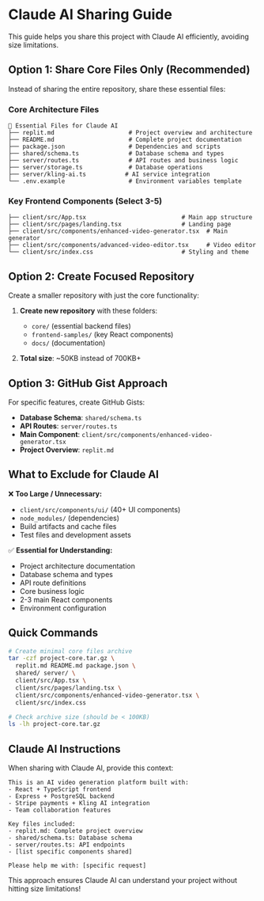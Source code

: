 # Claude AI Sharing Guide

This guide helps you share this project with Claude AI efficiently, avoiding size limitations.

## Option 1: Share Core Files Only (Recommended)

Instead of sharing the entire repository, share these essential files:

### Core Architecture Files
```
📁 Essential Files for Claude AI
├── replit.md                     # Project overview and architecture
├── README.md                     # Complete project documentation
├── package.json                  # Dependencies and scripts
├── shared/schema.ts              # Database schema and types
├── server/routes.ts              # API routes and business logic
├── server/storage.ts             # Database operations
├── server/kling-ai.ts           # AI service integration
└── .env.example                  # Environment variables template
```

### Key Frontend Components (Select 3-5)
```
├── client/src/App.tsx                           # Main app structure
├── client/src/pages/landing.tsx                 # Landing page
├── client/src/components/enhanced-video-generator.tsx  # Main generator
├── client/src/components/advanced-video-editor.tsx     # Video editor
└── client/src/index.css                         # Styling and theme
```

## Option 2: Create Focused Repository

Create a smaller repository with just the core functionality:

1. **Create new repository** with these folders:
   - `core/` (essential backend files)
   - `frontend-samples/` (key React components)
   - `docs/` (documentation)

2. **Total size**: ~50KB instead of 700KB+

## Option 3: GitHub Gist Approach

For specific features, create GitHub Gists:

- **Database Schema**: `shared/schema.ts`
- **API Routes**: `server/routes.ts` 
- **Main Component**: `client/src/components/enhanced-video-generator.tsx`
- **Project Overview**: `replit.md`

## What to Exclude for Claude AI

❌ **Too Large / Unnecessary:**
- `client/src/components/ui/` (40+ UI components)
- `node_modules/` (dependencies)
- Build artifacts and cache files
- Test files and development assets

✅ **Essential for Understanding:**
- Project architecture documentation
- Database schema and types
- API route definitions
- Core business logic
- 2-3 main React components
- Environment configuration

## Quick Commands

```bash
# Create minimal core files archive
tar -czf project-core.tar.gz \
  replit.md README.md package.json \
  shared/ server/ \
  client/src/App.tsx \
  client/src/pages/landing.tsx \
  client/src/components/enhanced-video-generator.tsx \
  client/src/index.css

# Check archive size (should be < 100KB)
ls -lh project-core.tar.gz
```

## Claude AI Instructions

When sharing with Claude AI, provide this context:

```
This is an AI video generation platform built with:
- React + TypeScript frontend
- Express + PostgreSQL backend  
- Stripe payments + Kling AI integration
- Team collaboration features

Key files included:
- replit.md: Complete project overview
- shared/schema.ts: Database schema
- server/routes.ts: API endpoints
- [list specific components shared]

Please help me with: [specific request]
```

This approach ensures Claude AI can understand your project without hitting size limitations!